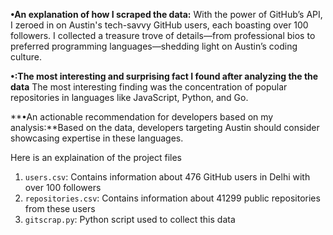 **•An explanation of how I scraped the data:** With the power of GitHub’s API, I zeroed in on Austin's tech-savvy GitHub users, each boasting over 100 followers. I collected a treasure trove of details—from professional bios to preferred programming languages—shedding light on Austin’s coding culture.

**•:The most interesting and surprising fact I found after analyzing the the data** The most interesting finding was the concentration of popular repositories in languages like JavaScript, Python, and Go.

**•An actionable recommendation for developers based on my analysis:**Based on the data, developers targeting Austin should consider showcasing expertise in these languages.


Here is an explaination of the project files
1. `users.csv`: Contains information about 476 GitHub users in Delhi with over 100 followers
2. `repositories.csv`: Contains information about 41299 public repositories from these users
3. `gitscrap.py`: Python script used to collect this data

